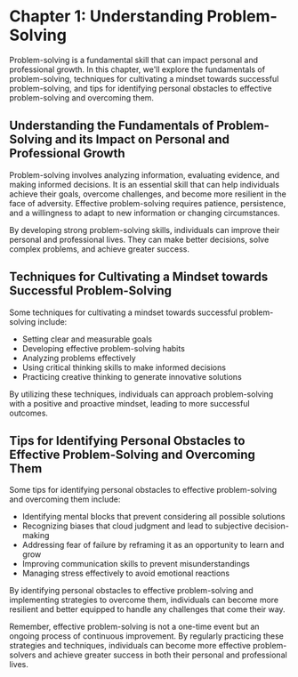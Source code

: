 Chapter 1: Understanding Problem-Solving
========================================

Problem-solving is a fundamental skill that can impact personal and professional growth. In this chapter, we'll explore the fundamentals of problem-solving, techniques for cultivating a mindset towards successful problem-solving, and tips for identifying personal obstacles to effective problem-solving and overcoming them.

Understanding the Fundamentals of Problem-Solving and its Impact on Personal and Professional Growth
----------------------------------------------------------------------------------------------------

Problem-solving involves analyzing information, evaluating evidence, and making informed decisions. It is an essential skill that can help individuals achieve their goals, overcome challenges, and become more resilient in the face of adversity. Effective problem-solving requires patience, persistence, and a willingness to adapt to new information or changing circumstances.

By developing strong problem-solving skills, individuals can improve their personal and professional lives. They can make better decisions, solve complex problems, and achieve greater success.

Techniques for Cultivating a Mindset towards Successful Problem-Solving
-----------------------------------------------------------------------

Some techniques for cultivating a mindset towards successful problem-solving include:

* Setting clear and measurable goals
* Developing effective problem-solving habits
* Analyzing problems effectively
* Using critical thinking skills to make informed decisions
* Practicing creative thinking to generate innovative solutions

By utilizing these techniques, individuals can approach problem-solving with a positive and proactive mindset, leading to more successful outcomes.

Tips for Identifying Personal Obstacles to Effective Problem-Solving and Overcoming Them
----------------------------------------------------------------------------------------

Some tips for identifying personal obstacles to effective problem-solving and overcoming them include:

* Identifying mental blocks that prevent considering all possible solutions
* Recognizing biases that cloud judgment and lead to subjective decision-making
* Addressing fear of failure by reframing it as an opportunity to learn and grow
* Improving communication skills to prevent misunderstandings
* Managing stress effectively to avoid emotional reactions

By identifying personal obstacles to effective problem-solving and implementing strategies to overcome them, individuals can become more resilient and better equipped to handle any challenges that come their way.

Remember, effective problem-solving is not a one-time event but an ongoing process of continuous improvement. By regularly practicing these strategies and techniques, individuals can become more effective problem-solvers and achieve greater success in both their personal and professional lives.

